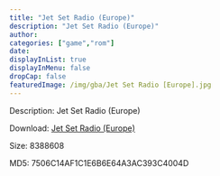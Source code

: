 ```yaml
---
title: "Jet Set Radio (Europe)"
description: "Jet Set Radio (Europe)"
author: 
categories: ["game","rom"]
date: 
displayInList: true
displayInMenu: false
dropCap: false
featuredImage: /img/gba/Jet Set Radio [Europe].jpg
---
```


Description: Jet Set Radio (Europe)

Download: <a style="text-decoration:underline;" href="https://mega.nz/#!SCJwWKDT!P6OqgxpUF0830PzKyx-NDYm1HR8S7Ce2jAHO3Fl-fTk" target = "_blank" rel = "nofollow" > Jet Set Radio (Europe)</a>

Size: 8388608

MD5: 7506C14AF1C1E6B6E64A3AC393C4004D

